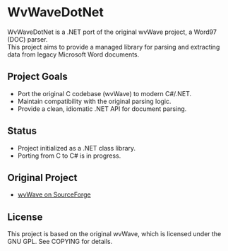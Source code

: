 # WvWaveDotNet

WvWaveDotNet is a .NET port of the original wvWave project, a Word97 (DOC) parser.  
This project aims to provide a managed library for parsing and extracting data from legacy Microsoft Word documents.

## Project Goals

- Port the original C codebase (wvWave) to modern C#/.NET.
- Maintain compatibility with the original parsing logic.
- Provide a clean, idiomatic .NET API for document parsing.

## Status

- Project initialized as a .NET class library.
- Porting from C to C# is in progress.

## Original Project

- [wvWave on SourceForge](https://sourceforge.net/projects/wvware/)

## License

This project is based on the original wvWave, which is licensed under the GNU GPL. See COPYING for details.

